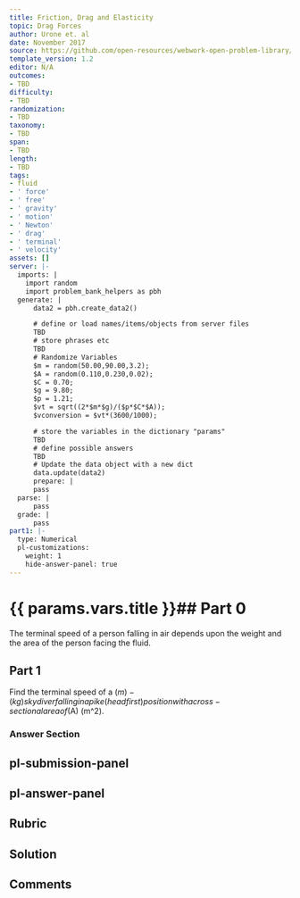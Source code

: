 ```yaml
---
title: Friction, Drag and Elasticity
topic: Drag Forces
author: Urone et. al
date: November 2017
source: https://github.com/open-resources/webwork-open-problem-library/tree/master/Contrib/BrockPhysics/College_Physics_Urone/5.Friction_Drag_and_Elasticity/5-02.Drag_Forces/NU_U17_05_02_001.pg
template_version: 1.2
editor: N/A
outcomes:
- TBD
difficulty:
- TBD
randomization:
- TBD
taxonomy:
- TBD
span:
- TBD
length:
- TBD
tags:
- fluid
- ' force'
- ' free'
- ' gravity'
- ' motion'
- ' Newton'
- ' drag'
- ' terminal'
- ' velocity'
assets: []
server: |-
  imports: |
    import random
    import problem_bank_helpers as pbh
  generate: |
      data2 = pbh.create_data2()

      # define or load names/items/objects from server files
      TBD
      # store phrases etc
      TBD
      # Randomize Variables
      $m = random(50.00,90.00,3.2);
      $A = random(0.110,0.230,0.02);
      $C = 0.70;
      $g = 9.80;
      $p = 1.21;
      $vt = sqrt((2*$m*$g)/($p*$C*$A));
      $vconversion = $vt*(3600/1000);

      # store the variables in the dictionary "params"
      TBD
      # define possible answers
      TBD
      # Update the data object with a new dict
      data.update(data2)
      prepare: |
      pass
  parse: |
      pass
  grade: |
      pass
part1: |-
  type: Numerical
  pl-customizations:
    weight: 1
    hide-answer-panel: true
---
```


# {{ params.vars.title }}## Part 0 
The terminal speed of a person falling in air depends upon the weight and the area of the person facing the fluid. 
## Part 1 
Find the terminal speed of a ($m)-(kg) skydiver falling in a pike (headfirst) position with a cross-sectional area of ($A) (m^2). 


### Answer Section 


## pl-submission-panel 


## pl-answer-panel 


## Rubric 


## Solution 


## Comments 


